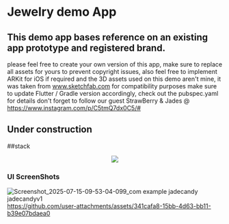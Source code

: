 # Jewelry demo App
## This demo app bases reference on an existing app prototype and registered brand. 
please feel free to create your own version of this app, make sure to replace all assets for yours to prevent copyright issues,
also feel free to implement ARKit for iOS if required and the 3D assets used on this demo aren't mine, it was taken from www.sketchfab.com
for compatibility purposes make sure to update Flutter / Gradle version accordingly, check out the pubspec.yaml for details
don't forget to follow our guest StrawBerry & Jades @ https://www.instagram.com/p/C5tmQ7dx0C5/#
## Under construction

##stack 
<p align='center'>
  <a href='https://skillicons.dev'>
    <img src='https://skillicons.dev/icons?i=dart,flutter,firebase,gradle,ai,blender' />
  </a>
</p> 

### UI ScreenShots

![Screenshot_2025-07-15-09-53-04-099_com example jadecandy jadecandyv1](https://github.com/user-attachments/assets/3d8c310c-85ad-4ce5-9649-3d5bed3abc57)
https://github.com/user-attachments/assets/341cafa8-15bb-4d63-bb11-b39e07bdaea0

